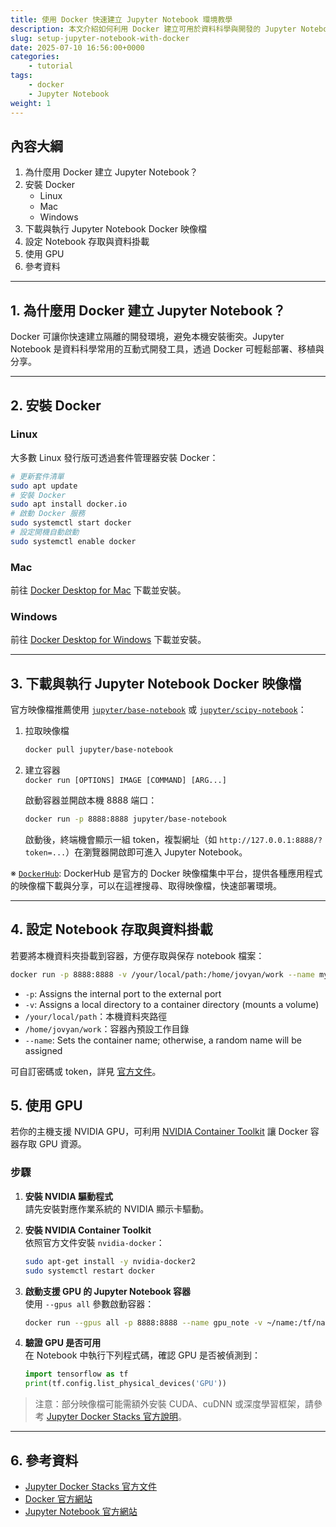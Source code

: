 ```yaml
---
title: 使用 Docker 快速建立 Jupyter Notebook 環境教學
description: 本文介紹如何利用 Docker 建立可用於資料科學與開發的 Jupyter Notebook 容器環境，包含安裝、設定與常見應用情境。
slug: setup-jupyter-notebook-with-docker
date: 2025-07-10 16:56:00+0000
categories:
    - tutorial
tags:
    - docker
    - Jupyter Notebook
weight: 1
---
```


## 內容大綱

1. 為什麼用 Docker 建立 Jupyter Notebook？
2. 安裝 Docker
    - Linux
    - Mac
    - Windows
3. 下載與執行 Jupyter Notebook Docker 映像檔
4. 設定 Notebook 存取與資料掛載
5. 使用 GPU
6. 參考資料

<!-- 6. 常見應用情境
    - 資料分析與機器學習開發
    - 多人協作與環境複製 -->

---

## 1. 為什麼用 Docker 建立 Jupyter Notebook？

Docker 可讓你快速建立隔離的開發環境，避免本機安裝衝突。Jupyter Notebook 是資料科學常用的互動式開發工具，透過 Docker 可輕鬆部署、移植與分享。

---

## 2. 安裝 Docker

### Linux

大多數 Linux 發行版可透過套件管理器安裝 Docker：

```bash
# 更新套件清單
sudo apt update
# 安裝 Docker
sudo apt install docker.io
# 啟動 Docker 服務
sudo systemctl start docker
# 設定開機自動啟動
sudo systemctl enable docker
```

### Mac

前往 [Docker Desktop for Mac](https://www.docker.com/products/docker-desktop/) 下載並安裝。

### Windows

前往 [Docker Desktop for Windows](https://www.docker.com/products/docker-desktop/) 下載並安裝。

---

## 3. 下載與執行 Jupyter Notebook Docker 映像檔
官方映像檔推薦使用 [`jupyter/base-notebook`](https://hub.docker.com/r/jupyter/base-notebook) 或 [`jupyter/scipy-notebook`](https://hub.docker.com/r/jupyter/scipy-notebook)：  

1. 拉取映像檔
    ```bash
    docker pull jupyter/base-notebook
    ```

2. 建立容器  
    `docker run [OPTIONS] IMAGE [COMMAND] [ARG...]`

    啟動容器並開啟本機 8888 端口：
    ```bash
    docker run -p 8888:8888 jupyter/base-notebook
    ```

    啟動後，終端機會顯示一組 token，複製網址（如 `http://127.0.0.1:8888/?token=...`）在瀏覽器開啟即可進入 Jupyter Notebook。

※ [`DockerHub`](https://hub.docker.com): DockerHub 是官方的 Docker 映像檔集中平台，提供各種應用程式的映像檔下載與分享，可以在這裡搜尋、取得映像檔，快速部署環境。

---

## 4. 設定 Notebook 存取與資料掛載

若要將本機資料夾掛載到容器，方便存取與保存 notebook 檔案：

```bash
docker run -p 8888:8888 -v /your/local/path:/home/jovyan/work --name my-jupyter jupyter/base-notebook
```

* `-p`: Assigns the internal port to the external port  
* `-v`: Assigns a local directory to a container directory (mounts a volume)
* `/your/local/path`：本機資料夾路徑
* `/home/jovyan/work`：容器內預設工作目錄
* `--name`: Sets the container name; otherwise, a random name will be assigned

可自訂密碼或 token，詳見 [官方文件](https://jupyter-docker-stacks.readthedocs.io/en/latest/using/common.html#docker-options)。


## 5. 使用 GPU

若你的主機支援 NVIDIA GPU，可利用 [NVIDIA Container Toolkit](https://docs.nvidia.com/datacenter/cloud-native/container-toolkit/latest/install-guide.html) 讓 Docker 容器存取 GPU 資源。

### 步驟

1. **安裝 NVIDIA 驅動程式**  
    請先安裝對應作業系統的 NVIDIA 顯示卡驅動。

2. **安裝 NVIDIA Container Toolkit**  
    依照官方文件安裝 `nvidia-docker`：

    ```bash
    sudo apt-get install -y nvidia-docker2
    sudo systemctl restart docker
    ```

3. **啟動支援 GPU 的 Jupyter Notebook 容器**  
    使用 `--gpus all` 參數啟動容器：

    ```bash
    docker run --gpus all -p 8888:8888 --name gpu_note -v ~/name:/tf/name tensorflow/tensorflow:latest-gpu-jupyter
    ```

4. **驗證 GPU 是否可用**  
    在 Notebook 中執行下列程式碼，確認 GPU 是否被偵測到：

    ```python
    import tensorflow as tf
    print(tf.config.list_physical_devices('GPU'))
    ```

> 注意：部分映像檔可能需額外安裝 CUDA、cuDNN 或深度學習框架，請參考 [Jupyter Docker Stacks 官方說明](https://jupyter-docker-stacks.readthedocs.io/en/latest/using/recipes.html#using-gpus)。

<!-- ---



## 6. 常見應用情境

### 資料分析與機器學習開發

- 快速建立 Python、R 等資料科學環境
- 安裝額外套件可用 `docker exec -it <container_id> bash` 進入容器後安裝

### 多人協作與環境複製

- 透過 Dockerfile 或 docker-compose.yml 定義一致的開發環境
- 團隊成員可直接拉取映像檔，確保環境一致 -->

---

## 6. 參考資料

- [Jupyter Docker Stacks 官方文件](https://jupyter-docker-stacks.readthedocs.io/)
- [Docker 官方網站](https://www.docker.com/)
- [Jupyter Notebook 官方網站](https://jupyter.org/)
